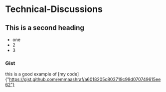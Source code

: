 # Technical-Discussions

## This is a second heading

* one
* 2
* 3

### Gist
this is a good example of [my code] {"https://gist.github.com/emmaashraf/a6018205c803719c99d070749615ee62"}
